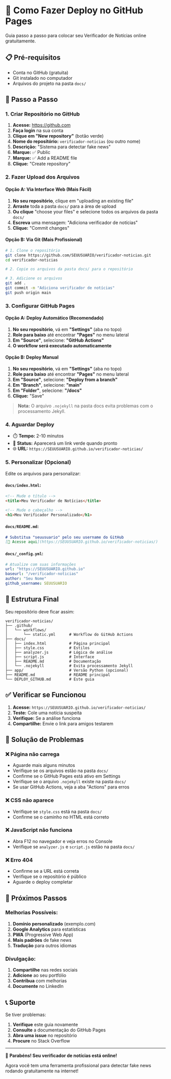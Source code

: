 # 🚀 Como Fazer Deploy no GitHub Pages

Guia passo a passo para colocar seu Verificador de Notícias online gratuitamente.

## 📋 Pré-requisitos

- Conta no GitHub (gratuita)
- Git instalado no computador
- Arquivos do projeto na pasta `docs/`

## 🔧 Passo a Passo

### 1. Criar Repositório no GitHub

1. **Acesse:** https://github.com
2. **Faça login** na sua conta
3. **Clique em "New repository"** (botão verde)
4. **Nome do repositório:** `verificador-noticias` (ou outro nome)
5. **Descrição:** "Sistema para detectar fake news"
6. **Marque:** ✅ Public
7. **Marque:** ✅ Add a README file
8. **Clique:** "Create repository"

### 2. Fazer Upload dos Arquivos

#### Opção A: Via Interface Web (Mais Fácil)

1. **No seu repositório**, clique em "uploading an existing file"
2. **Arraste** toda a pasta `docs/` para a área de upload
3. **Ou clique** "choose your files" e selecione todos os arquivos da pasta `docs/`
4. **Escreva** uma mensagem: "Adiciona verificador de notícias"
5. **Clique:** "Commit changes"

#### Opção B: Via Git (Mais Profissional)

```bash
# 1. Clone o repositório
git clone https://github.com/SEUUSUARIO/verificador-noticias.git
cd verificador-noticias

# 2. Copie os arquivos da pasta docs/ para o repositório

# 3. Adicione os arquivos
git add .
git commit -m "Adiciona verificador de notícias"
git push origin main
```

### 3. Configurar GitHub Pages

#### Opção A: Deploy Automático (Recomendado)

1. **No seu repositório**, vá em **"Settings"** (aba no topo)
2. **Role para baixo** até encontrar **"Pages"** no menu lateral
3. **Em "Source"**, selecione: **"GitHub Actions"**
4. **O workflow será executado automaticamente**

#### Opção B: Deploy Manual

1. **No seu repositório**, vá em **"Settings"** (aba no topo)
2. **Role para baixo** até encontrar **"Pages"** no menu lateral
3. **Em "Source"**, selecione: **"Deploy from a branch"**
4. **Em "Branch"**, selecione: **"main"**
5. **Em "Folder"**, selecione: **"/docs"**
6. **Clique:** "Save"

> **Nota:** O arquivo `.nojekyll` na pasta docs evita problemas com o processamento Jekyll.

### 4. Aguardar Deploy

- ⏱️ **Tempo:** 2-10 minutos
- 🔄 **Status:** Aparecerá um link verde quando pronto
- 🌐 **URL:** `https://SEUUSUARIO.github.io/verificador-noticias/`

### 5. Personalizar (Opcional)

Edite os arquivos para personalizar:

#### `docs/index.html`:
```html
<!-- Mude o título -->
<title>Meu Verificador de Notícias</title>

<!-- Mude o cabeçalho -->
<h1>Meu Verificador Personalizado</h1>
```

#### `docs/README.md`:
```markdown
# Substitua "seuusuario" pelo seu username do GitHub
[🚀 Acesse aqui](https://SEUUSUARIO.github.io/verificador-noticias/)
```

#### `docs/_config.yml`:
```yaml
# Atualize com suas informações
url: "https://SEUUSUARIO.github.io"
baseurl: "/verificador-noticias"
author: "Seu Nome"
github_username: SEUUSUARIO
```

## 🎯 Estrutura Final

Seu repositório deve ficar assim:

```
verificador-noticias/
├── .github/
│   └── workflows/
│       └── static.yml      # Workflow do GitHub Actions
├── docs/
│   ├── index.html          # Página principal
│   ├── style.css           # Estilos
│   ├── analyzer.js         # Lógica de análise
│   ├── script.js           # Interface
│   ├── README.md           # Documentação
│   └── .nojekyll           # Evita processamento Jekyll
├── app/                    # Versão Python (opcional)
├── README.md               # README principal
└── DEPLOY_GITHUB.md        # Este guia
```

## ✅ Verificar se Funcionou

1. **Acesse:** `https://SEUUSUARIO.github.io/verificador-noticias/`
2. **Teste:** Cole uma notícia suspeita
3. **Verifique:** Se a análise funciona
4. **Compartilhe:** Envie o link para amigos testarem

## 🔧 Solução de Problemas

### ❌ Página não carrega
- Aguarde mais alguns minutos
- Verifique se os arquivos estão na pasta `docs/`
- Confirme se o GitHub Pages está ativo em Settings
- Verifique se o arquivo `.nojekyll` existe na pasta `docs/`
- Se usar GitHub Actions, veja a aba "Actions" para erros

### ❌ CSS não aparece
- Verifique se `style.css` está na pasta `docs/`
- Confirme se o caminho no HTML está correto

### ❌ JavaScript não funciona
- Abra F12 no navegador e veja erros no Console
- Verifique se `analyzer.js` e `script.js` estão na pasta `docs/`

### ❌ Erro 404
- Confirme se a URL está correta
- Verifique se o repositório é público
- Aguarde o deploy completar

## 🚀 Próximos Passos

### Melhorias Possíveis:
1. **Domínio personalizado** (exemplo.com)
2. **Google Analytics** para estatísticas
3. **PWA** (Progressive Web App)
4. **Mais padrões** de fake news
5. **Tradução** para outros idiomas

### Divulgação:
1. **Compartilhe** nas redes sociais
2. **Adicione** ao seu portfólio
3. **Contribua** com melhorias
4. **Documente** no LinkedIn

## 📞 Suporte

Se tiver problemas:

1. **Verifique** este guia novamente
2. **Consulte** a documentação do GitHub Pages
3. **Abra uma issue** no repositório
4. **Procure** no Stack Overflow

---

🎉 **Parabéns! Seu verificador de notícias está online!**

Agora você tem uma ferramenta profissional para detectar fake news rodando gratuitamente na internet!
